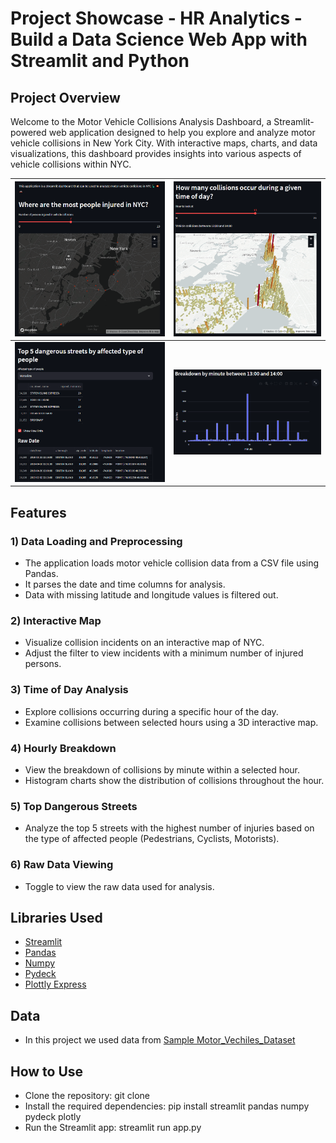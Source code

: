 # Project Showcase - HR Analytics - Build a Data Science Web App with Streamlit and Python

## Project Overview
Welcome to the Motor Vehicle Collisions Analysis Dashboard, a Streamlit-powered web application designed to help you explore and analyze motor vehicle collisions in New York City. With interactive maps, charts, and data visualizations, this dashboard provides insights into various aspects of vehicle collisions within NYC.

| ![img1.PNG](img%2Fimg1.PNG) | ![img2.PNG](img%2Fimg2.PNG) |
| --- | --- |
| ![img3.PNG](img%2Fimg3.PNG) | ![img4.PNG](img%2Fimg4.PNG) |


## Features
### 1) Data Loading and Preprocessing

* The application loads motor vehicle collision data from a CSV file using Pandas.
* It parses the date and time columns for analysis.
* Data with missing latitude and longitude values is filtered out.

### 2) Interactive Map
* Visualize collision incidents on an interactive map of NYC.
* Adjust the filter to view incidents with a minimum number of injured persons.

### 3) Time of Day Analysis
* Explore collisions occurring during a specific hour of the day.
* Examine collisions between selected hours using a 3D interactive map.

### 4) Hourly Breakdown
* View the breakdown of collisions by minute within a selected hour.
* Histogram charts show the distribution of collisions throughout the hour.

### 5) Top Dangerous Streets
* Analyze the top 5 streets with the highest number of injuries based on the type of affected people (Pedestrians, Cyclists, Motorists).

### 6) Raw Data Viewing
* Toggle to view the raw data used for analysis.


## Libraries Used
- [Streamlit](https://streamlit.io/)
- [Pandas](https://pandas.pydata.org/)
- [Numpy](https://numpy.org/)
- [Pydeck](https://pydeck.gl/)
- [Plottly Express](https://plotly.com/python/plotly-express/)

## Data
- In this project we used data from [Sample Motor_Vechiles_Dataset](data\sample_file.csv)

## How to Use
* Clone the repository: git clone 
* Install the required dependencies: pip install streamlit pandas numpy pydeck plotly
* Run the Streamlit app: streamlit run app.py